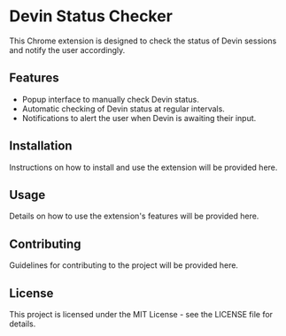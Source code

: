 # Devin Status Checker

This Chrome extension is designed to check the status of Devin sessions and notify the user accordingly.

## Features

- Popup interface to manually check Devin status.
- Automatic checking of Devin status at regular intervals.
- Notifications to alert the user when Devin is awaiting their input.

## Installation

Instructions on how to install and use the extension will be provided here.

## Usage

Details on how to use the extension's features will be provided here.

## Contributing

Guidelines for contributing to the project will be provided here.

## License

This project is licensed under the MIT License - see the LICENSE file for details.

